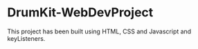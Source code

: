 # DrumKit-WebDevProject
This project has been built using HTML, CSS and Javascript and keyListeners.
